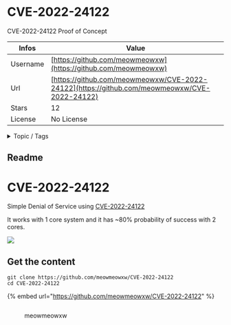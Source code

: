 # CVE-2022-24122

CVE-2022-24122 Proof of Concept

| Infos    | Value                                                              |
| -------- | -------------------------------------------------------------------|
| Username | [https://github.com/meowmeowxw](https://github.com/meowmeowxw) |
| Url      | [https://github.com/meowmeowxw/CVE-2022-24122](https://github.com/meowmeowxw/CVE-2022-24122)                                               |
| Stars    | 12                                                          |
| License  | No License                                                        |

<details>

<summary>Topic / Tags</summary>

* cve* cve-2022-24122* kernel* linux

</details>

## Readme

# CVE-2022-24122

Simple Denial of Service using [CVE-2022-24122](https://nvd.nist.gov/vuln/detail/CVE-2022-24122)

It works with 1 core system and it has ~80% probability of success with 2 cores.

![](./poc.png)



## Get the content

```
git clone https://github.com/meowmeowxw/CVE-2022-24122
cd CVE-2022-24122
```

{% embed url="https://github.com/meowmeowxw/CVE-2022-24122" %}

<figure><img src="https://avatars.githubusercontent.com/u/43200867?v=4" alt=""><figcaption><p>meowmeowxw</p></figcaption></figure>
